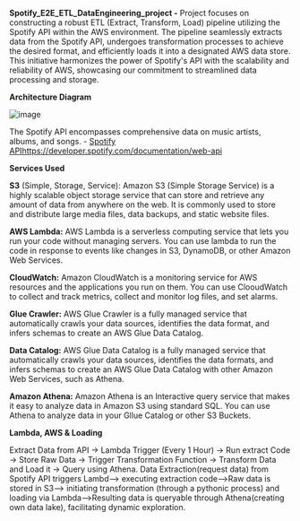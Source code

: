 **Spotify_E2E_ETL_DataEngineering_project -**
Project focuses on constructing a robust ETL (Extract, Transform, Load) pipeline utilizing the Spotify API within the AWS environment. The pipeline seamlessly extracts data from the Spotify API, undergoes transformation processes to achieve the desired format, and efficiently loads it into a designated AWS data store. This initiative harmonizes the power of Spotify's API with the scalability and reliability of AWS, showcasing our commitment to streamlined data processing and storage.

**Architecture Diagram**

![image](https://github.com/sudarshanp1/Spotify_E2E_ETL_DataEngineering_project/assets/121892659/e3bce2ae-3fc1-45f6-a635-b04e84b2d3b8)

The Spotify API encompasses comprehensive data on music artists, albums, and songs. - [Spotify API](https://developer.spotify.com/documentation/web-api)https://developer.spotify.com/documentation/web-api

**Services Used**

**S3** (Simple, Storage, Service): Amazon S3 (Simple Storage Service) is a highly scalable object storage service that can store and retrieve any amount of data from anywhere on the web. It is commonly used to store and distribute large media files, data backups, and static website files.

**AWS Lambda:** AWS Lambda is a serverless computing service that lets you run your code without managing servers. You can use lambda to run the code in response to events like changes in S3, DynamoDB, or other Amazon Web Services.


**CloudWatch:** Amazon CloudWatch is a monitoring service for AWS resources and the applications you run on them. You can use ClooudWatch to collect and track metrics, collect and monitor log files, and set alarms.


**Glue Crawler:** AWS Glue Crawler is a fully managed service that automatically crawls your data sources, identifies the data format, and infers schemas to create an AWS Glue Data Catalog.


**Data Catalog:** AWS Glue Data Catalog is a fully managed service that automatically crawls your data sources, identifies the data formats, and infers schemas to create an AWS Glue Data Catalog with other Amazon Web Services, such as Athena.


**Amazon Athena:** Amazon Athena is an Interactive query service that makes it easy to analyze data in Amazon S3 using standard SQL. You can use Athena to analyze data in your Gllue Catalog or other S3 Buckets.

**Lambda, AWS & Loading**

Extract Data from API -> Lambda Trigger (Every 1 Hour) -> Run extract Code -> Store Raw Data -> Trigger Transformation Function -> Transform Data and Load it -> Query using Athena.
Data Extraction(request data) from Spotify API triggers Lambd--> executing extraction code-->Raw data is stored in S3--> initiating transformation (through a pythonic process) and loading via Lambda-->Resulting data is queryable through Athena(creating own data lake), facilitating dynamic exploration.
